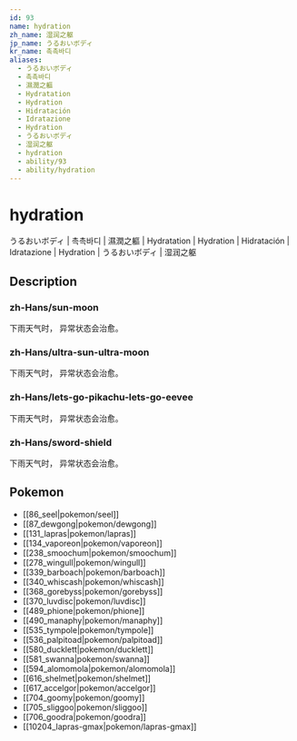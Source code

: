 ```yaml
---
id: 93
name: hydration
zh_name: 湿润之躯
jp_name: うるおいボディ
kr_name: 촉촉바디
aliases:
  - うるおいボディ
  - 촉촉바디
  - 濕潤之軀
  - Hydratation
  - Hydration
  - Hidratación
  - Idratazione
  - Hydration
  - うるおいボディ
  - 湿润之躯
  - hydration
  - ability/93
  - ability/hydration
---
```

# hydration

うるおいボディ | 촉촉바디 | 濕潤之軀 | Hydratation | Hydration | Hidratación | Idratazione | Hydration | うるおいボディ | 湿润之躯

## Description

### zh-Hans/sun-moon

下雨天气时，
异常状态会治愈。

### zh-Hans/ultra-sun-ultra-moon

下雨天气时，
异常状态会治愈。

### zh-Hans/lets-go-pikachu-lets-go-eevee

下雨天气时，
异常状态会治愈。

### zh-Hans/sword-shield

下雨天气时，
异常状态会治愈。

## Pokemon

- [[86_seel|pokemon/seel]]
- [[87_dewgong|pokemon/dewgong]]
- [[131_lapras|pokemon/lapras]]
- [[134_vaporeon|pokemon/vaporeon]]
- [[238_smoochum|pokemon/smoochum]]
- [[278_wingull|pokemon/wingull]]
- [[339_barboach|pokemon/barboach]]
- [[340_whiscash|pokemon/whiscash]]
- [[368_gorebyss|pokemon/gorebyss]]
- [[370_luvdisc|pokemon/luvdisc]]
- [[489_phione|pokemon/phione]]
- [[490_manaphy|pokemon/manaphy]]
- [[535_tympole|pokemon/tympole]]
- [[536_palpitoad|pokemon/palpitoad]]
- [[580_ducklett|pokemon/ducklett]]
- [[581_swanna|pokemon/swanna]]
- [[594_alomomola|pokemon/alomomola]]
- [[616_shelmet|pokemon/shelmet]]
- [[617_accelgor|pokemon/accelgor]]
- [[704_goomy|pokemon/goomy]]
- [[705_sliggoo|pokemon/sliggoo]]
- [[706_goodra|pokemon/goodra]]
- [[10204_lapras-gmax|pokemon/lapras-gmax]]

